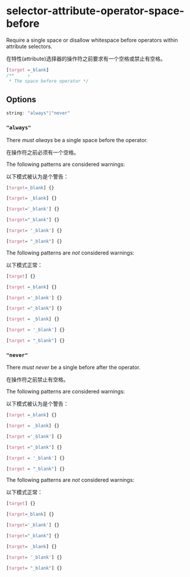 # selector-attribute-operator-space-before

Require a single space or disallow whitespace before operators within attribute selectors.

在特性(attribute)选择器的操作符之前要求有一个空格或禁止有空格。

```css
[target =_blank]
/**     ↑    
 * The space before operator */
```

## Options

```js
string: "always"|"never"
```

### `"always"`

There *must always* be a single space before the operator.

在操作符之前必须有一个空格。

The following patterns are considered warnings:

以下模式被认为是个警告：

```css
[target=_blank] {}
```

```css
[target= _blank] {}
```

```css
[target='_blank'] {}
```

```css
[target="_blank"] {}
```

```css
[target= '_blank'] {}
```

```css
[target= "_blank"] {}
```

The following patterns are *not* considered warnings:

以下模式正常：

```css
[target] {}
```

```css
[target =_blank] {}
```

```css
[target ='_blank'] {}
```

```css
[target ="_blank"] {}
```

```css
[target = _blank] {}
```

```css
[target = '_blank'] {}
```

```css
[target = "_blank"] {}
```

### `"never"`

There *must never* be a single before after the operator.

在操作符之前禁止有空格。

The following patterns are considered warnings:

以下模式被认为是个警告：

```css
[target =_blank] {}
```

```css
[target = _blank] {}
```

```css
[target ='_blank'] {}
```

```css
[target ="_blank"] {}
```

```css
[target = '_blank'] {}
```

```css
[target = "_blank"] {}
```

The following patterns are *not* considered warnings:

以下模式正常：

```css
[target] {}
```

```css
[target=_blank] {}
```

```css
[target='_blank'] {}
```

```css
[target="_blank"] {}
```

```css
[target= _blank] {}
```

```css
[target= '_blank'] {}
```

```css
[target= "_blank"] {}
```
